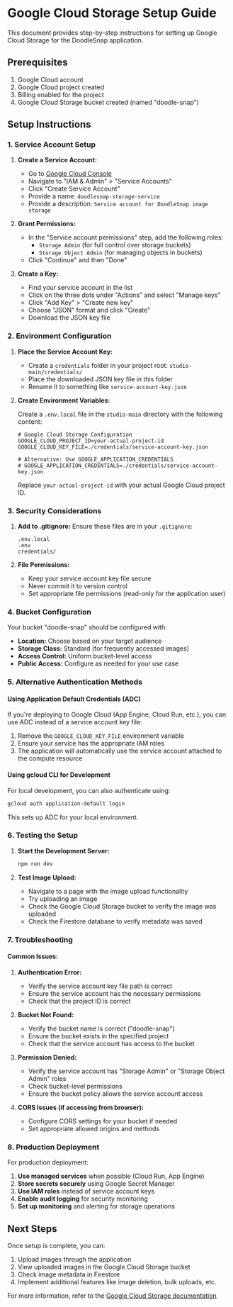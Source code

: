 # Google Cloud Storage Setup Guide

This document provides step-by-step instructions for setting up Google Cloud Storage for the DoodleSnap application.

## Prerequisites

1. Google Cloud account
2. Google Cloud project created
3. Billing enabled for the project
4. Google Cloud Storage bucket created (named "doodle-snap")

## Setup Instructions

### 1. Service Account Setup

1. **Create a Service Account:**
   - Go to [Google Cloud Console](https://console.cloud.google.com/)
   - Navigate to "IAM & Admin" > "Service Accounts"
   - Click "Create Service Account"
   - Provide a name: `doodlesnap-storage-service`
   - Provide a description: `Service account for DoodleSnap image storage`

2. **Grant Permissions:**
   - In the "Service account permissions" step, add the following roles:
     - `Storage Admin` (for full control over storage buckets)
     - `Storage Object Admin` (for managing objects in buckets)
   - Click "Continue" and then "Done"

3. **Create a Key:**
   - Find your service account in the list
   - Click on the three dots under "Actions" and select "Manage keys"
   - Click "Add Key" > "Create new key"
   - Choose "JSON" format and click "Create"
   - Download the JSON key file

### 2. Environment Configuration

1. **Place the Service Account Key:**
   - Create a `credentials` folder in your project root: `studio-main/credentials/`
   - Place the downloaded JSON key file in this folder
   - Rename it to something like `service-account-key.json`

2. **Create Environment Variables:**
   
   Create a `.env.local` file in the `studio-main` directory with the following content:

   ```env
   # Google Cloud Storage Configuration
   GOOGLE_CLOUD_PROJECT_ID=your-actual-project-id
   GOOGLE_CLOUD_KEY_FILE=./credentials/service-account-key.json

   # Alternative: Use GOOGLE_APPLICATION_CREDENTIALS
   # GOOGLE_APPLICATION_CREDENTIALS=./credentials/service-account-key.json
   ```

   Replace `your-actual-project-id` with your actual Google Cloud project ID.

### 3. Security Considerations

1. **Add to .gitignore:**
   Ensure these files are in your `.gitignore`:
   ```
   .env.local
   .env
   credentials/
   ```

2. **File Permissions:**
   - Keep your service account key file secure
   - Never commit it to version control
   - Set appropriate file permissions (read-only for the application user)

### 4. Bucket Configuration

Your bucket "doodle-snap" should be configured with:

- **Location:** Choose based on your target audience
- **Storage Class:** Standard (for frequently accessed images)
- **Access Control:** Uniform bucket-level access
- **Public Access:** Configure as needed for your use case

### 5. Alternative Authentication Methods

#### Using Application Default Credentials (ADC)

If you're deploying to Google Cloud (App Engine, Cloud Run, etc.), you can use ADC instead of a service account key file:

1. Remove the `GOOGLE_CLOUD_KEY_FILE` environment variable
2. Ensure your service has the appropriate IAM roles
3. The application will automatically use the service account attached to the compute resource

#### Using gcloud CLI for Development

For local development, you can also authenticate using:

```bash
gcloud auth application-default login
```

This sets up ADC for your local environment.

### 6. Testing the Setup

1. **Start the Development Server:**
   ```bash
   npm run dev
   ```

2. **Test Image Upload:**
   - Navigate to a page with the image upload functionality
   - Try uploading an image
   - Check the Google Cloud Storage bucket to verify the image was uploaded
   - Check the Firestore database to verify metadata was saved

### 7. Troubleshooting

#### Common Issues:

1. **Authentication Error:**
   - Verify the service account key file path is correct
   - Ensure the service account has the necessary permissions
   - Check that the project ID is correct

2. **Bucket Not Found:**
   - Verify the bucket name is correct ("doodle-snap")
   - Ensure the bucket exists in the specified project
   - Check that the service account has access to the bucket

3. **Permission Denied:**
   - Verify the service account has "Storage Admin" or "Storage Object Admin" roles
   - Check bucket-level permissions
   - Ensure the bucket policy allows the service account access

4. **CORS Issues (if accessing from browser):**
   - Configure CORS settings for your bucket if needed
   - Set appropriate allowed origins and methods

### 8. Production Deployment

For production deployment:

1. **Use managed services** when possible (Cloud Run, App Engine)
2. **Store secrets securely** using Google Secret Manager
3. **Use IAM roles** instead of service account keys
4. **Enable audit logging** for security monitoring
5. **Set up monitoring** and alerting for storage operations

## Next Steps

Once setup is complete, you can:

1. Upload images through the application
2. View uploaded images in the Google Cloud Storage bucket
3. Check image metadata in Firestore
4. Implement additional features like image deletion, bulk uploads, etc.

For more information, refer to the [Google Cloud Storage documentation](https://cloud.google.com/storage/docs).
